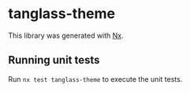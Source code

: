 # tanglass-theme

This library was generated with [Nx](https://nx.dev).

## Running unit tests

Run `nx test tanglass-theme` to execute the unit tests.

